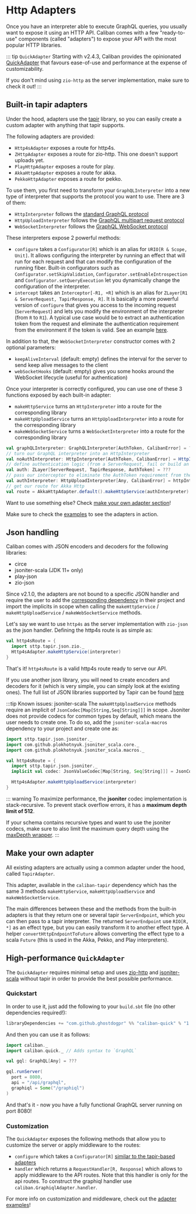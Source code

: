 # Http Adapters

Once you have an interpreter able to execute GraphQL queries, you usually want to expose it using an HTTP API.
Caliban comes with a few "ready-to-use" components (called "adapters") to expose your API with the most popular HTTP libraries.

::: tip `QuickAdapter`
Starting with v2.4.3, Caliban provides the opinionated [QuickAdapter](adapters.md#high-performance-quickadapter)
that favours ease-of-use and performance at the expense of customizability.

If you don't mind using `zio-http` as the server implementation, make sure to check it out!
:::

## Built-in tapir adapters
Under the hood, adapters use the [tapir](https://tapir.softwaremill.com/en/latest/) library, so you can easily create a custom adapter with anything that tapir supports.

The following adapters are provided:
- `Http4sAdapter` exposes a route for http4s.
- `ZHttpAdapter` exposes a route for zio-http. This one doesn't support uploads yet.
- `PlayHttpAdapter` exposes a route for play.
- `AkkaHttpAdapter` exposes a route for akka.
- `PekkoHttpAdapter` exposes a route for pekko.

To use them, you first need to transform your `GraphQLInterpreter` into a new type of interpreter that supports the protocol you want to use.
There are 3 of them:
- `HttpInterpreter` follows the [standard GraphQL protocol](https://graphql.org/learn/serving-over-http/#http-methods-headers-and-body)
- `HttpUploadInterpreter` follows the [GraphQL multipart request protocol](https://github.com/jaydenseric/graphql-multipart-request-spec)
- `WebSocketInterpreter` follows the [GraphQL WebSocket protocol](https://github.com/enisdenjo/graphql-ws/blob/master/PROTOCOL.md)

These interpreters expose 2 powerful methods:
- `configure` takes a `Configurator[R]` which is an alias for `URIO[R & Scope, Unit]`.
It allows configuring the interpreter by running an effect that will run for each request and that can modify the configuration of the running fiber. Built-in configurators such as `Configurator.setSkipValidation`, `Configurator.setEnableIntrospection` and `Configurator.setQueryExecution` let you dynamically change the configuration of the interpreter.
- `intercept` takes an `Interceptor[-R1, +R]` which is an alias for `ZLayer[R1 & ServerRequest, TapirResponse, R]`.
It is basically a more powerful version of `configure` that gives you access to the incoming request (`ServerRequest`) and lets you modify the environment of the interpreter (from `R` to `R1`). A typical use case would be to extract an authentication token from the request and eliminate the authentication requirement from the environment if the token is valid. See an example [here](https://github.com/ghostdogpr/caliban/blob/series/2.x/examples/src/main/scala/example/akkahttp/AuthExampleApp.scala#L51).

In addition to that, the `WebSocketInterpreter` constructor comes with 2 optional parameters:
- `keepAliveInterval` (default: empty) defines the interval for the server to send keep alive messages to the client
- `webSocketHooks` (default: empty) gives you some hooks around the WebSocket lifecycle (useful for authentication)

Once your interpreter is correctly configured, you can use one of these 3 functions exposed by each built-in adapter:
- `makeHttpService` turns an `HttpInterpreter` into a route for the corresponding library
- `makeHttpUploadService` turns an `HttpUploadInterpreter` into a route for the corresponding library
- `makeWebSocketService` turns a `WebSocketInterpreter` into a route for the corresponding library

```scala
val graphQLInterpreter: GraphQLInterpreter[AuthToken, CalibanError] = ???
// turn our GraphQL interpreter into an HttpInterpreter
val noAuthInterpreter: HttpInterpreter[AuthToken, CalibanError] = HttpInterpreter(graphQLInterpreter)
// define authentication logic (from a ServerRequest, fail or build an AuthToken)
val auth: ZLayer[ServerRequest, TapirResponse, AuthToken] = ???
// pass our interceptor to eliminate the AuthToken requirement from the environment
val authInterpreter: HttpUploadInterpreter[Any, CalibanError] = httpInterpreter.intercept(auth)
// get our route for Akka Http
val route = AkkaHttpAdapter.default().makeHttpService(authInterpreter)
```

Want to use something else? Check [make your own adapter section](#make-your-own-adapter)!

Make sure to check the [examples](examples.md) to see the adapters in action.

## Json handling

Caliban comes with JSON encoders and decoders for the following libraries:

- circe
- jsoniter-scala (JDK 11+ only)
- play-json
- zio-json

Since v2.1.0, the adapters are not bound to a specific JSON handler and require the user to add the [corresponding dependency](README.md#dependencies) in their project and import the implicits in scope when calling the `makeHttpService` / `makeHttpUploadService` / `makeWebSocketService` methods.

Let's say we want to use `http4s` as the server implementation with `zio-json` as the json handler. Defining the http4s route is as simple as:

```scala
val http4sRoute = {
  import sttp.tapir.json.zio._
  Http4sAdapter.makeHttpService(interpreter)
}
```

That's it! `http4sRoute` is a valid http4s route ready to serve our API.

If you use another json library, you will need to create encoders and decoders for it (which is very simple, you can simply look at the existing ones).
The full list of JSON libraries supported by Tapir can be found [here](https://tapir.softwaremill.com/en/latest/endpoint/json.html)

:::tip Known issues: jsoniter-scala
The `makeHttpUploadService` methods require an implicit of `JsonCodec[Map[String,Seq[String]]]` in scope. Jsoniter does not provide
codecs for common types by default, which means the user needs to create one. To do so, add the `jsoniter-scala-macros` dependency to your project and create one as:

```scala
import sttp.tapir.json.jsoniter._
import com.github.plokhotnyuk.jsoniter_scala.core._
import com.github.plokhotnyuk.jsoniter_scala.macros._

val http4sRoute = {
  import sttp.tapir.json.jsoniter._
  implicit val codec: JsonValueCodec[Map[String, Seq[String]]] = JsonCodecMaker.make

  Http4sAdapter.makeHttpUploadService(interpreter)
}
```

::: warning
To maximize performance, the **jsoniter** codec implementation is stack-recursive. To prevent stack overflow errors, it has a **maximum depth limit of 512**.

If your schema contains recursive types and want to use the jsoniter codecs, make sure to also limit the maximum query depth using
the [maxDepth wrapper](middleware.md#pre-defined-wrappers).
:::

## Make your own adapter

All existing adapters are actually using a common adapter under the hood, called `TapirAdapter`.

This adapter, available in the `caliban-tapir` dependency which has the same 3 methods `makeHttpService`, `makeHttpUploadService` and `makeWebSocketService`.

The main differences between these and the methods from the built-in adapters is that they return one or several tapir `ServerEndpoint`,
which you can then pass to a tapir interpreter. The returned `ServerEndpoint` use `RIO[R, *]` as an effect type, but you can easily transform it to another effect type. A helper `convertHttpEndpointToFuture` allows converting the effect type to a scala `Future` (this is used in the Akka, Pekko, and Play interpreters).


## High-performance `QuickAdapter`

The `QuickAdapter` requires minimal setup and uses [zio-http](https://github.com/zio/zio-http) 
and [jsoniter-scala](https://github.com/plokhotnyuk/jsoniter-scala) without tapir in order to provide the best possible performance.

### Quickstart
In order to use it, just add the following to your `build.sbt` file (no other dependencies required!):

```scala
libraryDependencies += "com.github.ghostdogpr" %% "caliban-quick" % "1.5.0"
```

And then you can use it as follows:

```scala mdoc:compile-only
import caliban._
import caliban.quick._ // Adds syntax to `GraphQL`

val gql: GraphQL[Any] = ???

gql.runServer(
  port = 8080,
  api = "/api/graphql",
  graphiql = Some("/graphiql")
)
```

And that's it - now you have a fully functional GraphQL server running on port 8080!

### Customization

The `QuickAdapter` exposes the following methods that allow you to customize the server or apply middleware to the routes:

- `configure` which takes a `Configurator[R]` [similar to the tapir-based adapters](adapters.md#built-in-tapir-adapters)
- `handler` which returns a `RequestHandler[R, Response]` which allows to apply middleware to the API routes.
Note that this handler is only for the api routes. To construct the graphiql handler use `caliban.GraphiqlAdapter.handler`.

For more info on customization and middleware, check out the [adapter examples](https://github.com/ghostdogpr/caliban/tree/series/2.x/examples/src/main/scala/example/quick)!
